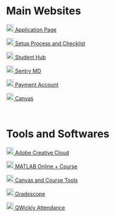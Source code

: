 # Main Websites
<p><img src="https://clipground.com/images/northeastern-university-logo-clipart-2.png" width="20" height="20"><a href="https://enroll.northeastern.edu/apply/status" target="_blank"> Application Page</a></p>
<p><img src="https://clipground.com/images/northeastern-university-logo-clipart-2.png" width="20" height="20"><a href="https://coe.northeastern.edu/academics-experiential-learning/graduate-school-of-engineering/graduate-student-services/new-student-information/" target="_blank"> Setup Process and Checklist</a></p>
<p><img src="https://clipground.com/images/northeastern-university-logo-clipart-2.png" width="20" height="20"><a href="https://student.me.northeastern.edu/" target="_blank"> Student Hub</a></p>
<p><img src="https://clipground.com/images/northeastern-university-logo-clipart-2.png" width="20" height="20"><a href="https://mysentrymd.com/SAML/SP/Login/NU" target="_blank"> Sentry MD</a></p>
<p><img src="https://clipground.com/images/northeastern-university-logo-clipart-2.png" width="20" height="20"><a href="https://northeastern.myflywire.com/accountSummary" target="_blank"> Payment Account</a></p>
<p><img src="https://clipground.com/images/northeastern-university-logo-clipart-2.png" width="20" height="20"><a href="https://northeastern.instructure.com/" target="_blank"> Canvas</a></p>

<br>

# Tools and Softwares

<p><img src="https://i.ibb.co/6cy2pQ4c/Screenshot-2025-08-31-170731.png" width="20" height="20"><a href="https://adobe.northeastern.edu/" target="_blank"> Adobe Creative Cloud</a></p>
<p><img src="https://external-content.duckduckgo.com/iu/?u=https%3A%2F%2Flogonoid.com%2Fimages%2Fmatlab-logo.png&f=1&nofb=1&ipt=34c565db809814413dedf80b5f802275a74f75ed7a54012153432eac8578aee0" width="20" height="20"><a href="https://matlab.mathworks.com/" target="_blank"> MATLAB Online + Course</a></p>
<p><img src="https://external-content.duckduckgo.com/iu/?u=https%3A%2F%2Fteachwell.auckland.ac.nz%2Ffiles%2F2022%2F08%2Fcanvas-by-instructure-logo-2.png&f=1&nofb=1&ipt=e32fb29ee369396c606f6c876780526355b3a19af82b17fe59a9489332f11c94" width="20" height="20"><a href="https://northeastern.instructure.com/courses/186200/pages/canvas-integrated-tools?module_item_id=11986719" target="_blank"> Canvas and Course Tools</a></p>
<p><img src="https://external-content.duckduckgo.com/iu/?u=https%3A%2F%2Fdtei.uci.edu%2Ffiles%2F2021%2F10%2FGradescope.png&f=1&nofb=1&ipt=27903ff970674ec215b2b64c93b39b324066e95db35fd45a4c17d3f907e598ae" width="20" height="20"><a href="https://www.gradescope.com/account" target="_blank"> Gradescope</a></p>
<p><img src="https://external-content.duckduckgo.com/iu/?u=https%3A%2F%2Fmedia.licdn.com%2Fdms%2Fimage%2Fv2%2FD4E0BAQHZAI7IrlTitg%2Fcompany-logo_200_200%2Fcompany-logo_200_200%2F0%2F1720036227463%2Fqwickly_logo%3Fe%3D2147483647%26v%3Dbeta%26t%3D7iPkCLrfUKz53yPywX7LBZRSN-emxguv-_VmvXbpmFU&f=1&nofb=1&ipt=a9361729addb88ad810803eab2a7963a79f0505017a3945bdf44d3e1011e6ed4" width="20" height="20"><a href="https://northeastern.instructure.com/courses/186200/external_tools/31006?display=borderless" target="_blank"> QWickly Attendance</a></p>
